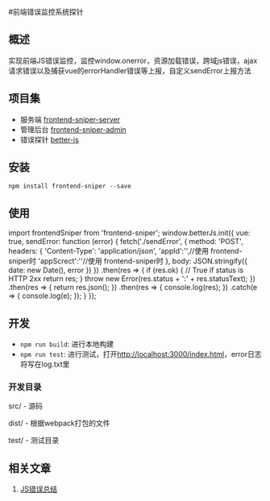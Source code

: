 #前端错误监控系统探针

## 概述
实现前端JS错误监控，监控window.onerror，资源加载错误，跨域js错误，ajax请求错误以及捕获vue的errorHandler错误等上报，自定义sendError上报方法

## 项目集

- 服务端 [frontend-sniper-server](https://github.com/callmesoul/frontend-sniper-server)
- 管理后台 [frontend-sniper-admin](https://github.com/callmesoul/frontend-sniper-admin)
- 错误探针 [better-js](https://github.com/callmesoul/better-js)

## 安装
```npm install frontend-sniper --save```


## 使用

import frontendSniper from 'frontend-sniper';
window.betterJs.init({
                    vue: true,
                    sendError: function (error) {
                        fetch('./sendError', {
                            method: 'POST',
                            headers: {
                               'Content-Type': 'application/json',
                               'appId':'',//使用 frontend-sniper时
                               'appScrect':''//使用 frontend-sniper时
                            },
                            body: JSON.stringify({
                                date: new Date(),
                                error
                            })
                        })
                        .then(res => {
                            if (res.ok) { // True if status is HTTP 2xx
                                return res;
                            }
                            throw new Error(res.status + ':' + res.statusText);
                        })
                        .then(res => {
                            return res.json();
                        })
                        .then(res => {
                            console.log(res);
                        })
                        .catch(e => {
                            console.log(e);
                        });
                    }
                });

## 开发

*   `npm run build`: 进行本地构建
*   `npm run test`: 进行测试，打开[http://localhost:3000/index.html](http://localhost:3000/index.html)，error日志将写在log.txt里

### 开发目录
src/ - 源码

dist/ - 根据webpack打包的文件

test/ - 测试目录

## 相关文章
1. [JS错误总结](https://segmentfault.com/a/1190000014672384)
